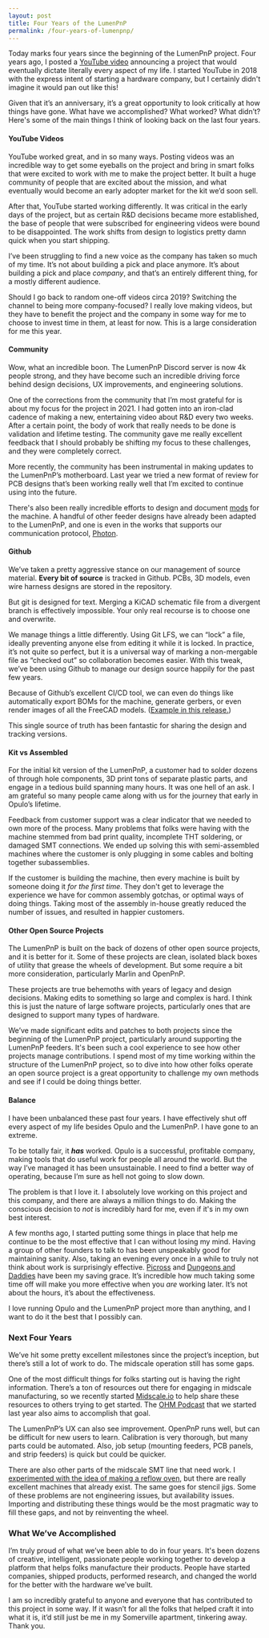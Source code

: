 ```yaml
---
layout: post
title: Four Years of the LumenPnP
permalink: /four-years-of-lumenpnp/
---
```


Today marks four years since the beginning of the LumenPnP project. Four years ago, I posted a [YouTube video](https://www.youtube.com/watch?v=dAFleHaPjEY) announcing a project that would eventually dictate literally every aspect of my life. I started YouTube in 2018 with the express intent of starting a hardware company, but I certainly didn't imagine it would pan out like this!

Given that it’s an anniversary, it’s a great opportunity to look critically at how things have gone. What have we accomplished? What worked? What didn’t? Here's some of the main things I think of looking back on the last four years.

#### YouTube Videos

YouTube worked great, and in so many ways. Posting videos was an incredible way to get some eyeballs on the project and bring in smart folks that were excited to work with me to make the project better. It built a huge community of people that are excited about the mission, and what eventually would become an early adopter market for the kit we’d soon sell.

After that, YouTube started working differently. It was critical in the early days of the project, but as certain R&D decisions became more established, the base of people that were subscribed for engineering videos were bound to be disappointed. The work shifts from design to logistics pretty damn quick when you start shipping.

I’ve been struggling to find a new voice as the company has taken so much of my time. It’s not about building a pick and place anymore. It’s about building a pick and place *company*, and that’s an entirely different thing, for a mostly different audience.

Should I go back to random one-off videos circa 2019? Switching the channel to being more company-focused? I really love making videos, but they have to benefit the project and the company in some way for me to choose to invest time in them, at least for now. This is a large consideration for me this year.

#### Community

Wow, what an incredible boon. The LumenPnP Discord server is now 4k people strong, and they have become such an incredible driving force behind design decisions, UX improvements, and engineering solutions. 

One of the corrections from the community that I’m most grateful for is about my focus for the project in 2021. I had gotten into an iron-clad cadence of making a new, entertaining video about R&D every two weeks. After a certain point, the body of work that really needs to be done is validation and lifetime testing. The community gave me really excellent feedback that I should probably be shifting my focus to these challenges, and they were completely correct.

More recently, the community has been instrumental in making updates to the LumenPnP’s motherboard. Last year we tried a new format of review for PCB designs that’s been working really well that I’m excited to continue using into the future.

There's also been really incredible efforts to design and document [mods](https://mods.opulo.io/) for the machine. A handful of other feeder designs have already been adapted to the LumenPnP, and one is even in the works that supports our communication protocol, [Photon](https://github.com/photonfirmware/photon).

#### Github

We’ve taken a pretty aggressive stance on our management of source material. **Every bit of source** is tracked in Github. PCBs, 3D models, even wire harness designs are stored in the repository.

But git is designed for text. Merging a KiCAD schematic file from a divergent branch is effectively impossible. Your only real recourse is to choose one and overwrite.

We manage things a little differently. Using Git LFS, we can “lock” a file, ideally preventing anyone else from editing it while it is locked. In practice, it’s not quite so perfect, but it is a universal way of marking a non-mergable file as “checked out” so collaboration becomes easier. With this tweak, we’ve been using Github to manage our design source happily for the past few years.

Because of Github’s excellent CI/CD tool, we can even do things like automatically export BOMs for the machine, generate gerbers, or even render images of all the FreeCAD models. ([Example in this release.](https://github.com/opulo-inc/lumenpnp/releases/tag/v3.1.2))

This single source of truth has been fantastic for sharing the design and tracking versions.

#### Kit vs Assembled

For the initial kit version of the LumenPnP, a customer had to solder dozens of through hole components, 3D print tons of separate plastic parts, and engage in a tedious build spanning many hours. It was one hell of an ask. I am grateful so many people came along with us for the journey that early in Opulo’s lifetime.

Feedback from customer support was a clear indicator that we needed to own more of the process. Many problems that folks were having with the machine stemmed from bad print quality, incomplete THT soldering, or damaged SMT connections. We ended up solving this with semi-assembled machines where the customer is only plugging in some cables and bolting together subassemblies.

If the customer is building the machine, then every machine is built by someone doing it *for the first time*. They don't get to leverage the experience we have for common assembly gotchas, or optimal ways of doing things. Taking most of the assembly in-house greatly reduced the number of issues, and resulted in happier customers.

#### Other Open Source Projects

The LumenPnP is built on the back of dozens of other open source projects, and it is better for it. Some of these projects are clean, isolated black boxes of utility that grease the wheels of development. But some require a bit more consideration, particularly Marlin and OpenPnP.

These projects are true behemoths with years of legacy and design decisions. Making edits to something so large and complex is hard. I think this is just the nature of large software projects, particularly ones that are designed to support many types of hardware.

We’ve made significant edits and patches to both projects since the beginning of the LumenPnP project, particularly around supporting the LumenPnP feeders. It's been such a cool experience to see how other projects manage contributions. I spend most of my time working within the structure of the LumenPnP project, so to dive into how other folks operate an open source project is a great opportunity to challenge my own methods and see if I could be doing things better.

#### Balance

I have been unbalanced these past four years. I have effectively shut off every aspect of my life besides Opulo and the LumenPnP. I have gone to an extreme.

To be totally fair, it ***has*** worked. Opulo is a successful, profitable company, making tools that do useful work for people all around the world. But the way I’ve managed it has been unsustainable. I need to find a better way of operating, because I’m sure as hell not going to slow down.

The problem is that I love it. I absolutely love working on this project and this company, and there are always a million things to do. Making the conscious decision to *not* is incredibly hard for me, even if it's in my own best interest.

A few months ago, I started putting some things in place that help me continue to be the most effective that I can without losing my mind. Having a group of other founders to talk to has been unspeakably good for maintaining sanity. Also, taking an evening every once in a while to truly not think about work is surprisingly effective. [Picross](https://www.nintendo.com/us/store/products/picross-s-switch/) and [Dungeons and Daddies](https://www.dungeonsanddaddies.com/) have been my saving grace. It’s incredible how much taking some time off will make you more effective when you *are* working later. It’s not about the hours, it’s about the effectiveness.

I love running Opulo and the LumenPnP project more than anything, and I want to do it the best that I possibly can.

### Next Four Years

We’ve hit some pretty excellent milestones since the project’s inception, but there’s still a lot of work to do. The midscale operation still has some gaps.

One of the most difficult things for folks starting out is having the right information. There’s a ton of resources out there for engaging in midscale manufacturing, so we recently started [Midscale.io](https://midscale.io/) to help share these resources to others trying to get started. The [OHM Podcast](https://shows.acast.com/ohm-podcast) that we started last year also aims to accomplish that goal.

The LumenPnP’s UX can also see improvement. OpenPnP runs well, but can be difficult for new users to learn. Calibration is very thorough, but many parts could be automated. Also, job setup (mounting feeders, PCB panels, and strip feeders) is quick but could be quicker.

There are also other parts of the midscale SMT line that need work. I [experimented with the idea of making a reflow oven](https://www.youtube.com/watch?v=k9xzGO0SVg0), but there are really excellent machines that already exist. The same goes for stencil jigs. Some of these problems are not engineering issues, but availability issues. Importing and distributing these things would be the most pragmatic way to fill these gaps, and not by reinventing the wheel.

### What We’ve Accomplished

I’m truly proud of what we’ve been able to do in four years. It's been dozens of creative, intelligent, passionate people working together to develop a platform that helps folks manufacture their products. People have started companies, shipped products, performed research, and changed the world for the better with the hardware we’ve built.

I am so incredibly grateful to anyone and everyone that has contributed to this project in some way. If it wasn’t for all the folks that helped craft it into what it is, it’d still just be me in my Somerville apartment, tinkering away. Thank you.
